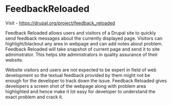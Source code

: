 FeedbackReloaded
================

Visit - https://drupal.org/project/feedback_reloaded

Feedback Reloaded allows users and visitors of a Drupal site to quickly send feedback messages about the currently displayed page. Visitors can highlight/blackout any area in webpage and can add notes about problem. Feedback Reloaded will take snapshot of current page and send it to site administrator. This helps site administrators in quality assurance of their website.

Website visitors and users are not expected to be expert in field of web development so the textual feedback provided by them might not be enough for the developer to track down the issue. Feedback Reloaded gives developers a screen shot of the webpage along with problem area highlighted and hence make it lot easy for developer to understand the exact problem and crack it.

